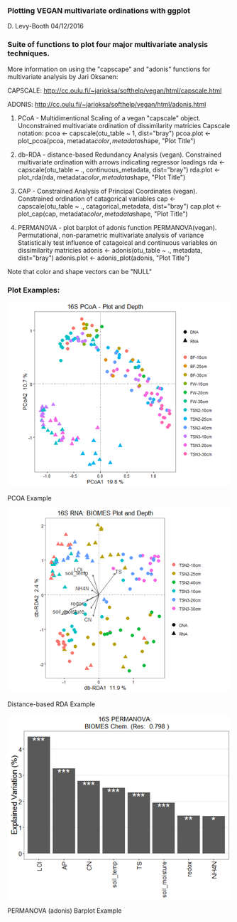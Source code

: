 ### Plotting VEGAN multivariate ordinations with ggplot
D. Levy-Booth 04/12/2016


### Suite of functions to plot four major multivariate analysis techniques. 

More information on using the "capscape" and "adonis" functions for 
multivariate analysis by Jari Oksanen: 

CAPSCALE: http://cc.oulu.fi/~jarioksa/softhelp/vegan/html/capscale.html

ADONIS: http://cc.oulu.fi/~jarioksa/softhelp/vegan/html/adonis.html

1. PCoA - Multidimentional Scaling of a vegan "capscale" object.
Unconstrained multivariate ordination of dissimilarity matricies
Capscale notation:
pcoa <- capscale(otu_table ~ 1, dist="bray")
pcoa.plot <- plot_pcoa(pcoa, metadata$color, metadata$shape, "Plot Title")


2. db-RDA - distance-based Redundancy Analysis (vegan).
Constrained multivariate ordination with arrows indicating regressor loadings
rda <- capscale(otu_table ~ ., continuous_metadata, dist="bray")
rda.plot <- plot_rda(rda, metadata$color, metadata$shape, "Plot Title")

3. CAP - Constrained Analysis of Principal Coordinates (vegan). 
Constrained ordination of catagorical variables
cap <- capscale(otu_table ~ ., catagorical_metadata, dist="bray")
cap.plot <- plot_cap(cap, metadata$color, metadata$shape, "Plot Title")

4. PERMANOVA - plot barplot of adonis function PERMANOVA(vegan).
Permutational, non-parametric multivariate analysis of variance
Statistically test influence of catagoical and continuous variables on dissimilarity matricies
adonis <- adonis(otu_table ~ ., metadata, dist="bray")
adonis.plot <- adonis_plot(adonis, "Plot Title")

Note that color and shape vectors can be "NULL" 

### Plot Examples: 
![PCOA Example](img/pcoa1.png)

PCOA Example

![RDA Example](img/pcoa_rda1.png)

Distance-based RDA Example

![ADONIS Example](img/pcoa_adonis1.png)

PERMANOVA (adonis) Barplot Example

